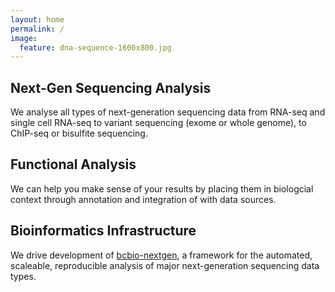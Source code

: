 ```yaml
---
layout: home
permalink: /
image:
  feature: dna-sequence-1600x800.jpg
---
```


<div class="tiles">

<div class="tile">
  <h2 class="post-title">Next-Gen Sequencing Analysis</h2>
  <p class="post-excerpt">We analyse all types of next-generation sequencing data from RNA-seq and single cell RNA-seq to variant sequencing (exome or whole genome), to ChIP-seq or bisulfite sequencing.</p>
</div><!-- /.tile -->

<div class="tile">
  <h2 class="post-title">Functional Analysis</h2>
  <p class="post-excerpt">We can help you make sense of your results by placing them in biologcial context through annotation and integration of with data sources.</p>
</div><!-- /.tile -->

<div class="tile">
  <h2 class="post-title">Bioinformatics Infrastructure</h2>
  <p class="post-excerpt">We drive development of <a href="https://bcbio-nextgen.readthedocs.io">bcbio-nextgen</a>, a framework for the automated, scaleable, reproducible analysis of major next-generation sequencing data types.</p>
</div><!-- /.tile -->

</div><!-- /.tiles -->
